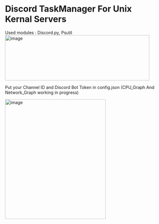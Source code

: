 # Discord TaskManager For Unix Kernal Servers

Used modules : Discord.py, Psutil
<img width="476" height="150" alt="image" src="https://github.com/user-attachments/assets/895276cb-65e5-4103-98f4-10ad9408f256" />

Put your Channel ID and Discord Bot Token in config.json (CPU_Graph And Network_Graph working in progress)


<img width="332" height="396" alt="image" src="https://github.com/user-attachments/assets/2bc66def-cc68-4cdb-b3fd-f3a4585f3ed4" />

